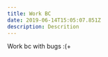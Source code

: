 ```yaml
---
title: Work BC
date: 2019-06-14T15:05:07.851Z
description: Descrition
---
```

Work bc with bugs :(+
